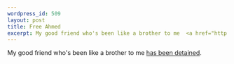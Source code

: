 ```yaml
--- 
wordpress_id: 509
layout: post
title: Free Ahmed
excerpt: My good friend who's been like a brother to me  <a href="http://ucimc.org/ahmed/">has been detained</a>.
---
```

My good friend who's been like a brother to me  <a href="http://ucimc.org/ahmed/">has been detained</a>.
